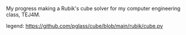 My progress making a Rubik's cube solver for my computer engineering class, TEJ4M.

legend: https://github.com/pglass/cube/blob/main/rubik/cube.py